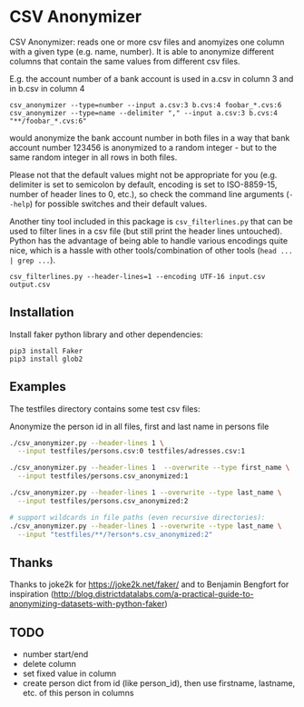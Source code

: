 # CSV Anonymizer

CSV Anonymizer: reads one or more csv files and anomyizes one column with a given type (e.g. name, number).
It is able to anonymize different columns that contain the same values from different csv files.

E.g. the account number of a bank account is used in a.csv in column 3 and in b.csv in column 4

    csv_anonymizer --type=number --input a.csv:3 b.cvs:4 foobar_*.cvs:6
    csv_anonymizer --type=name --delimiter "," --input a.csv:3 b.cvs:4 "**/foobar_*.cvs:6"

would anonymize the bank account number in both files in a way that bank account number 123456 is anonymized to a random integer - but to the same random integer in all rows in both files.

Please not that the default values might not be appropriate for you (e.g. delimiter is set to semicolon by default, encoding is set to ISO-8859-15, number of header lines to 0, etc.), so check the command line arguments (```--help```) for possible switches and their default values.

Another tiny tool included in this package is ```csv_filterlines.py``` that can be used to filter lines in a csv file (but still print the header lines untouched). Python has the advantage of being able to handle various encodings quite nice, which is a hassle with other tools/combination of other tools (```head ... | grep ...```).

    csv_filterlines.py --header-lines=1 --encoding UTF-16 input.csv output.csv
    


## Installation

Install faker python library and other dependencies:

```
pip3 install Faker
pip3 install glob2
```

## Examples

The testfiles directory contains some test csv files:

Anonymize the person id in all files, first and last name in persons file

``` sh
./csv_anonymizer.py --header-lines 1 \
  --input testfiles/persons.csv:0 testfiles/adresses.csv:1 

./csv_anonymizer.py --header-lines 1  --overwrite --type first_name \
  --input testfiles/persons.csv_anonymized:1

./csv_anonymizer.py --header-lines 1 --overwrite --type last_name \
  --input testfiles/persons.csv_anonymized:2

# support wildcards in file paths (even recursive directories):
./csv_anonymizer.py --header-lines 1 --overwrite --type last_name \
  --input "testfiles/**/?erson*s.csv_anonymized:2"
```

## Thanks

Thanks to joke2k for https://joke2k.net/faker/
and to Benjamin Bengfort for inspiration 
(http://blog.districtdatalabs.com/a-practical-guide-to-anonymizing-datasets-with-python-faker)

## TODO

  * number start/end
  * delete column
  * set fixed value in column
  * create person dict from id (like person_id), then use firstname, lastname, etc. of this person in columns
